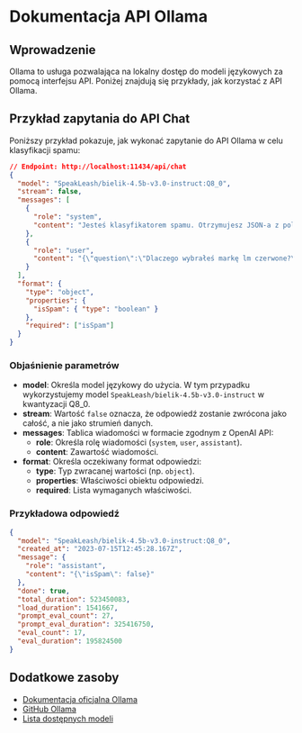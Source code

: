 # Dokumentacja API Ollama

## Wprowadzenie

Ollama to usługa pozwalająca na lokalny dostęp do modeli językowych za pomocą interfejsu API. Poniżej znajdują się przykłady, jak korzystać z API Ollama.

## Przykład zapytania do API Chat

Poniższy przykład pokazuje, jak wykonać zapytanie do API Ollama w celu klasyfikacji spamu:

```json
// Endpoint: http://localhost:11434/api/chat
{
  "model": "SpeakLeash/bielik-4.5b-v3.0-instruct:Q8_0",   
  "stream": false,                    
  "messages": [
    {
      "role": "system",
      "content": "Jesteś klasyfikatorem spamu. Otrzymujesz JSON‑a z polami 'question' i 'answer'. Na ich podstawie oceń czy odpowiedź to spam."
    },
    {
      "role": "user",
      "content": "{\"question\":\"Dlaczego wybrałeś markę lm czerwone?\",\"answer\":\"Ponieważ uważam tą opcję za najbardziej odpowiednią dla mnie.\"}"
    }
  ],
  "format": {
    "type": "object",
    "properties": {
      "isSpam": { "type": "boolean" }
    },
    "required": ["isSpam"]
  }
}
```

### Objaśnienie parametrów

- **model**: Określa model językowy do użycia. W tym przypadku wykorzystujemy model `SpeakLeash/bielik-4.5b-v3.0-instruct` w kwantyzacji Q8_0.
- **stream**: Wartość `false` oznacza, że odpowiedź zostanie zwrócona jako całość, a nie jako strumień danych.
- **messages**: Tablica wiadomości w formacie zgodnym z OpenAI API:
  - **role**: Określa rolę wiadomości (`system`, `user`, `assistant`).
  - **content**: Zawartość wiadomości.
- **format**: Określa oczekiwany format odpowiedzi:
  - **type**: Typ zwracanej wartości (np. `object`).
  - **properties**: Właściwości obiektu odpowiedzi.
  - **required**: Lista wymaganych właściwości.

### Przykładowa odpowiedź

```json
{
  "model": "SpeakLeash/bielik-4.5b-v3.0-instruct:Q8_0",
  "created_at": "2023-07-15T12:45:28.167Z",
  "message": {
    "role": "assistant",
    "content": "{\"isSpam\": false}"
  },
  "done": true,
  "total_duration": 523450083,
  "load_duration": 1541667,
  "prompt_eval_count": 27,
  "prompt_eval_duration": 325416750,
  "eval_count": 17,
  "eval_duration": 195824500
}
```

## Dodatkowe zasoby

- [Dokumentacja oficjalna Ollama](https://ollama.com/docs)
- [GitHub Ollama](https://github.com/ollama/ollama)
- [Lista dostępnych modeli](https://ollama.com/library)